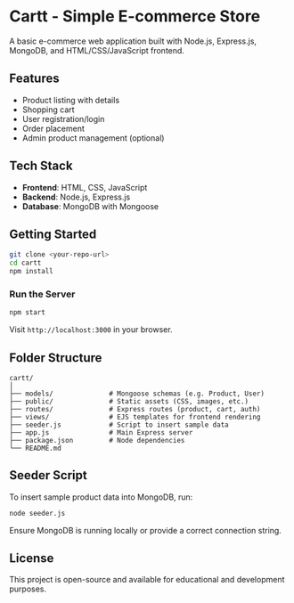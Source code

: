 # Cartt - Simple E-commerce Store

A basic e-commerce web application built with Node.js, Express.js, MongoDB, and HTML/CSS/JavaScript frontend.

## Features

- Product listing with details
- Shopping cart
- User registration/login
- Order placement
- Admin product management (optional)

## Tech Stack

- **Frontend**: HTML, CSS, JavaScript
- **Backend**: Node.js, Express.js
- **Database**: MongoDB with Mongoose

## Getting Started

```bash
git clone <your-repo-url>
cd cartt
npm install
```

### Run the Server

```bash
npm start
```

Visit `http://localhost:3000` in your browser.

## Folder Structure

```
cartt/
│
├── models/              # Mongoose schemas (e.g. Product, User)
├── public/              # Static assets (CSS, images, etc.)
├── routes/              # Express routes (product, cart, auth)
├── views/               # EJS templates for frontend rendering
├── seeder.js            # Script to insert sample data
├── app.js               # Main Express server
├── package.json         # Node dependencies
└── README.md
```

## Seeder Script

To insert sample product data into MongoDB, run:

```bash
node seeder.js
```

Ensure MongoDB is running locally or provide a correct connection string.

## License

This project is open-source and available for educational and development purposes.